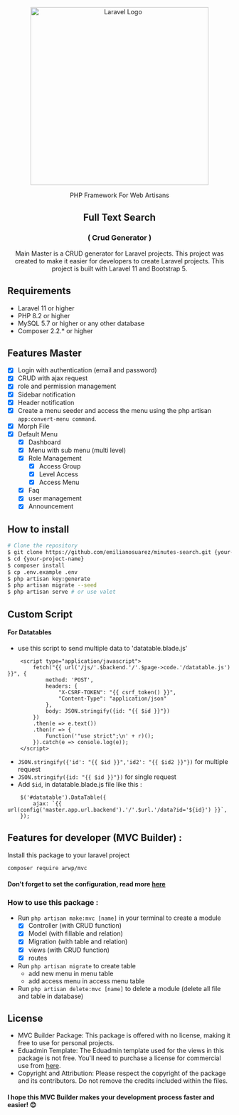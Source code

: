 <p style="text-align: center"><a href="https://laravel.com" target="_blank"><img src="https://raw.githubusercontent.com/laravel/art/master/logo-lockup/5%20SVG/2%20CMYK/1%20Full%20Color/laravel-logolockup-cmyk-red.svg" width="400" alt="Laravel Logo"></a></p>

<p style="text-align: center">
PHP Framework For Web Artisans
</p>

<h2 style="text-align: center"> Full Text Search </h2>
<h3 style="text-align: center">( Crud Generator )</h3>
<p style="text-align: center">
Main Master is a CRUD generator for Laravel projects. This project was created to make it easier for developers to create Laravel projects. This project is built with Laravel 11 and Bootstrap 5.

## Requirements

- Laravel 11 or higher
- PHP 8.2 or higher
- MySQL 5.7 or higher or any other database
- Composer 2.2.* or higher

## Features Master
- [x] Login with authentication (email and password)
- [x] CRUD with ajax request
- [x] role and permission management
- [x] Sidebar notification
- [x] Header notification
- [x] Create a menu seeder and access the menu using the php artisan `app:convert-menu command`.
- [x] Morph File
- [x] Default Menu
    - [x] Dashboard
    - [x] Menu with sub menu (multi level)
    - [x] Role Management
      - [x] Access Group
      - [x] Level Access
      - [x] Access Menu
    - [x] Faq
    - [x] user management
    - [x] Announcement

## How to install
```bash
# Clone the repository
$ git clone https://github.com/emilianosuarez/minutes-search.git {your-project-name}
$ cd {your-project-name}
$ composer install
$ cp .env.example .env
$ php artisan key:generate
$ php artisan migrate --seed
$ php artisan serve # or use valet
```

## Custom Script
#### For Datatables
- use this script to send multiple data to 'datatable.blade.js'
```
    <script type="application/javascript">
        fetch("{{ url('/js/'.$backend.'/'.$page->code.'/datatable.js') }}", {
            method: 'POST',
            headers: {
                "X-CSRF-TOKEN": "{{ csrf_token() }}",
                "Content-Type": "application/json"
            },
            body: JSON.stringify({id: "{{ $id }}"})
        })
        .then(e => e.text())
        .then(r => {
            Function('"use strict";\n' + r)();
        }).catch(e => console.log(e));
    </script>
```
- `JSON.stringify({'id': "{{ $id }}",'id2': "{{ $id2 }}"})` for multiple request
- `JSON.stringify({id: "{{ $id }}"})` for single request
- Add `$id`, in datatable.blade.js file like this :
```
    $('#datatable').DataTable({
        ajax: `{{ url(config('master.app.url.backend').'/'.$url.'/data?id='${id}') }}`,
    });
```

## Features for developer (MVC Builder) :
Install this package to your laravel project
```bash
composer require arwp/mvc
```
#### Don't forget to set the configuration, read more [here](https://github.com/arwahyu01/mvc-builder)
### How to use this package :
  - Run `php artisan make:mvc [name]` in your terminal to create a module
    - [x] Controller (with CRUD function)
    - [x] Model (with fillable and relation)
    - [x] Migration (with table and relation)
    - [x] views (with CRUD function)
    - [x] routes 
  - Run `php artisan migrate` to create table
    - add new menu in menu table
    - add access menu in access menu table
  - Run `php artisan delete:mvc [name]` to delete a module (delete all file and table in database)

## License
- MVC Builder Package: This package is offered with no license, making it free to use for personal projects.
- Eduadmin Template: The Eduadmin template used for the views in this package is not free. You'll need to purchase a license for commercial use from [here](https://themeforest.net/item/eduadmin-responsive-bootstrap-admin-template-dashboard/29365133).
- Copyright and Attribution: Please respect the copyright of the package and its contributors. Do not remove the credits included within the files.

#### I hope this MVC Builder makes your development process faster and easier! 😊
